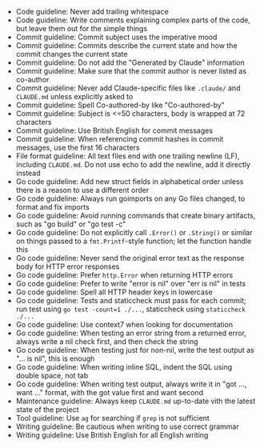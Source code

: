 - Code guideline: Never add trailing whitespace
- Code guideline: Write comments explaining complex parts of the code, but leave them out for the simple things
- Commit guideline: Commit subject uses the imperative mood
- Commit guideline: Commits describe the current state and how the commit changes the current state
- Commit guideline: Do not add the "Generated by Claude" information
- Commit guideline: Make sure that the commit author is never listed as co-author
- Commit guideline: Never add Claude-specific files like `.claude/` and `CLAUDE.md` unless explicitly asked to
- Commit guideline: Spell Co-authored-by like "Co-authored-by"
- Commit guideline: Subject is <=50 characters, body is wrapped at 72 characters
- Commit guideline: Use British English for commit messages
- Commit guideline: When referencing commit hashes in commit messages, use the first 16 characters
- File format guideline: All text files end with one trailing newline (LF), including `CLAUDE.md`. Do not use echo to add the newline, add it directly instead
- Go code guideline: Add new struct fields in alphabetical order unless there is a reason to use a different order
- Go code guideline: Always run goimports on any Go files changed, to format and fix imports
- Go code guideline: Avoid running commands that create binary artifacts, such as "go build" or "go test -c"
- Go code guideline: Do not explicitly call `.Error()` or `.String()` or similar on things passed to a `fmt.Printf`-style function; let the function handle this
- Go code guideline: Never send the original error text as the response body for HTTP error responses
- Go code guideline: Prefer `http.Error` when returning HTTP errors
- Go code guideline: Prefer to write "error is nil" over "err is nil" in tests
- Go code guideline: Spell all HTTP header keys in lowercase
- Go code guideline: Tests and staticcheck must pass for each commit; run test using `go test -count=1 ./...`, staticcheck using `staticcheck ./...`
- Go code guideline: Use context7 when looking for documentation
- Go code guideline: When testing an error string from a returned error, always write a nil check first, and then check the string
- Go code guideline: When testing just for non-nil, write the test output as "... is nil", this is enough
- Go code guideline: When writing inline SQL, indent the SQL using double space, not tab
- Go code guideline: When writing test output, always write it in "got ..., want ..." format, with the got value first and want second
- Maintenance guideline: Always keep `CLAUDE.md` up-to-date vith the latest state of the project
- Tool guideline: Use `ag` for searching if `grep` is not sufficient
- Writing guideline: Be cautious when writing to use correct grammar
- Writing guideline: Use British English for all English writing
